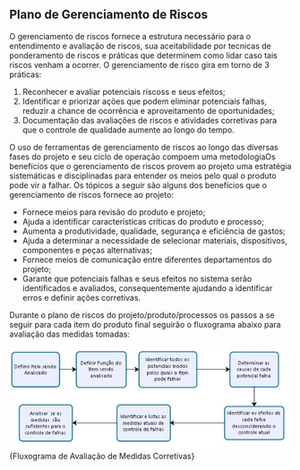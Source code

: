 ## Plano de Gerenciamento de Riscos

O gerenciamento de riscos fornece a estrutura necessário para o entendimento e avaliação de riscos, sua aceitabilidade por tecnicas de ponderamento de riscos e práticas que determinem como lidar caso tais riscos venham a ocorrer. O gerenciamento de risco gira em torno de 3 práticas:
1. Reconhecer e avaliar potenciais riscoss e seus efeitos;
2. Identificar e priorizar ações que podem eliminar potenciais falhas, reduzir a chance de ocorrência e aproveitamento de oportunidades; 
3. Documentação das avaliações de riscos e atividades corretivas para que o controle de qualidade aumente ao longo do tempo.

O uso de ferramentas de gerenciamento de riscos ao longo das diversas fases do projeto e seu ciclo de operação compoem uma metodologiaOs benefícios que o gerenciamento de riscos provem ao projeto uma estratégia sistemáticas e disciplinadas para entender os meios pelo qual o produto pode vir a falhar. Os tópicos a seguir são alguns dos benefícios que o gerenciamento de riscos fornece ao projeto:

* Fornece meios para revisão do produto e projeto;
* Ajuda a identificar características criticas do produto e processo;
* Aumenta a produtividade, qualidade, segurança e eficiência de gastos;
* Ajuda a determinar a necessidade de selecionar materiais, dispositivos, componentes e peças alternativas;
* Fornece meios de comunicação entre diferentes departamentos do projeto;
* Garante que potenciais falhas e seus efeitos no sistema serão identificados e avaliados, consequentemente ajudando a identificar erros e definir ações corretivas.

Durante o plano de riscos do projeto/produto/processos os passos a se seguir para cada item do produto final seguirão o fluxograma abaixo para avaliação das medidas tomadas:

![Fluxograma de Avaliação de Medidas Corretivas](imagens/fluxo_riscos.JPG){Fluxograma de Avaliação de Medidas Corretivas}
